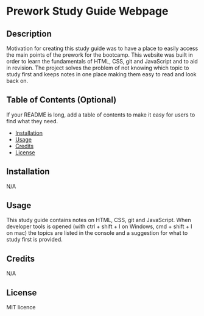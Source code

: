 # Prework Study Guide Webpage

## Description

Motivation for creating this study guide was to have a place to easily access the main points of the prework for the bootcamp. This website was built in order to learn the fundamentals of HTML, CSS, git and JavaScript and to aid in revision. The project solves the problem of not knowing which topic to study first and keeps notes in one place making them easy to read and look back on.

## Table of Contents (Optional)

If your README is long, add a table of contents to make it easy for users to find what they need.

-   [Installation](#installation)
-   [Usage](#usage)
-   [Credits](#credits)
-   [License](#license)

## Installation

N/A

## Usage

This study guide contains notes on HTML, CSS, git and JavaScript. When developer tools is opened (with ctrl + shift + I on Windows, cmd + shift + I on mac) the topics are listed in the console and a suggestion for what to study first is provided.

## Credits

N/A

## License

MIT licence
